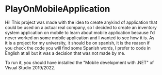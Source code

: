 # PlayOnMobileApplication
 
Hi!
This project was made with the idea to create anykind of application that could be used on a actual real company, so I decided to create an inventory system application on mobile to learn about mobile application because I'd never worked on some mobile application and I wanted to see how it is. As it is a project for my university, it should be on spanish, it is the reason if you check the code you will find some Spanish words, I prefer to code in English at all but it was a decision that was not made by me.

To run it, you should have installed the "Mobile development with .NET" of Visual Studio 2019/2022.
